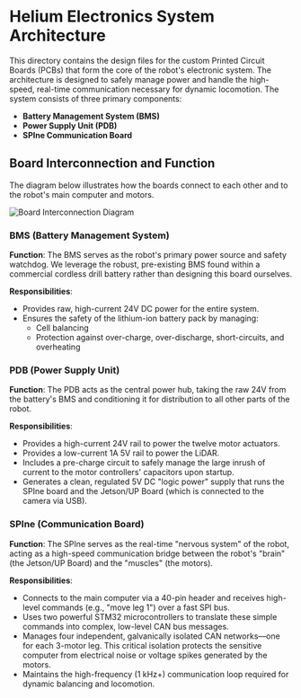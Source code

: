 # Helium Electronics System Architecture

This directory contains the design files for the custom Printed Circuit Boards (PCBs) that form the core of the robot's electronic system. The architecture is designed to safely manage power and handle the high-speed, real-time communication necessary for dynamic locomotion. The system consists of three primary components:

- **Battery Management System (BMS)**
- **Power Supply Unit (PDB)**
- **SPIne Communication Board**

## Board Interconnection and Function

The diagram below illustrates how the boards connect to each other and to the robot's main computer and motors.

![Board Interconnection Diagram](https://github.com/user-attachments/assets/06cc2278-a18b-492b-81f3-8366032f9ce6)

### BMS (Battery Management System)

**Function**: The BMS serves as the robot's primary power source and safety watchdog. We leverage the robust, pre-existing BMS found within a commercial cordless drill battery rather than designing this board ourselves.

**Responsibilities**:
- Provides raw, high-current 24V DC power for the entire system.
- Ensures the safety of the lithium-ion battery pack by managing:
  - Cell balancing
  - Protection against over-charge, over-discharge, short-circuits, and overheating

### PDB (Power Supply Unit)

**Function**: The PDB acts as the central power hub, taking the raw 24V from the battery's BMS and conditioning it for distribution to all other parts of the robot.

**Responsibilities**:
- Provides a high-current 24V rail to power the twelve motor actuators.
- Provides a low-current 1A 5V rail to power the LiDAR.
- Includes a pre-charge circuit to safely manage the large inrush of current to the motor controllers' capacitors upon startup.
- Generates a clean, regulated 5V DC "logic power" supply that runs the SPIne board and the Jetson/UP Board (which is connected to the camera via USB).

### SPIne (Communication Board)

**Function**: The SPIne serves as the real-time "nervous system" of the robot, acting as a high-speed communication bridge between the robot's "brain" (the Jetson/UP Board) and the "muscles" (the motors).

**Responsibilities**:
- Connects to the main computer via a 40-pin header and receives high-level commands (e.g., "move leg 1") over a fast SPI bus.
- Uses two powerful STM32 microcontrollers to translate these simple commands into complex, low-level CAN bus messages.
- Manages four independent, galvanically isolated CAN networks—one for each 3-motor leg. This critical isolation protects the sensitive computer from electrical noise or voltage spikes generated by the motors.
- Maintains the high-frequency (1 kHz+) communication loop required for dynamic balancing and locomotion.
